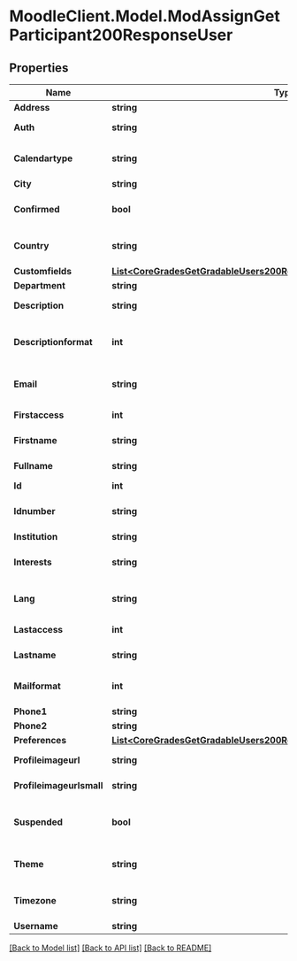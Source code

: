 # MoodleClient.Model.ModAssignGetParticipant200ResponseUser

## Properties

Name | Type | Description | Notes
------------ | ------------- | ------------- | -------------
**Address** | **string** | Postal address | [optional] 
**Auth** | **string** | Auth plugins include manual, ldap, etc | [optional] 
**Calendartype** | **string** | Calendar type such as \&quot;gregorian\&quot;, must exist on server | [optional] 
**City** | **string** | Home city of the user | [optional] 
**Confirmed** | **bool** | Active user: 1 if confirmed, 0 otherwise | [optional] 
**Country** | **string** | Home country code of the user, such as AU or CZ | [optional] 
**Customfields** | [**List&lt;CoreGradesGetGradableUsers200ResponseUsersInnerCustomfieldsInner&gt;**](CoreGradesGetGradableUsers200ResponseUsersInnerCustomfieldsInner.md) |  | [optional] 
**Department** | **string** | department | [optional] 
**Description** | **string** | User profile description | [optional] 
**Descriptionformat** | **int** | int format (1 &#x3D; HTML, 0 &#x3D; MOODLE, 2 &#x3D; PLAIN, or 4 &#x3D; MARKDOWN) | [optional] 
**Email** | **string** | An email address - allow email as root@localhost | [optional] 
**Firstaccess** | **int** | first access to the site (0 if never) | [optional] 
**Firstname** | **string** | The first name(s) of the user | [optional] 
**Fullname** | **string** | The fullname of the user | 
**Id** | **int** | ID of the user | 
**Idnumber** | **string** | An arbitrary ID code number perhaps from the institution | [optional] 
**Institution** | **string** | institution | [optional] 
**Interests** | **string** | user interests (separated by commas) | [optional] 
**Lang** | **string** | Language code such as \&quot;en\&quot;, must exist on server | [optional] 
**Lastaccess** | **int** | last access to the site (0 if never) | [optional] 
**Lastname** | **string** | The family name of the user | [optional] 
**Mailformat** | **int** | Mail format code is 0 for plain text, 1 for HTML etc | [optional] 
**Phone1** | **string** | Phone 1 | [optional] 
**Phone2** | **string** | Phone 2 | [optional] 
**Preferences** | [**List&lt;CoreGradesGetGradableUsers200ResponseUsersInnerPreferencesInner&gt;**](CoreGradesGetGradableUsers200ResponseUsersInnerPreferencesInner.md) |  | [optional] 
**Profileimageurl** | **string** | User image profile URL - big version | 
**Profileimageurlsmall** | **string** | User image profile URL - small version | 
**Suspended** | **bool** | Suspend user account, either false to enable user login or true to disable it | [optional] 
**Theme** | **string** | Theme name such as \&quot;standard\&quot;, must exist on server | [optional] 
**Timezone** | **string** | Timezone code such as Australia/Perth, or 99 for default | [optional] 
**Username** | **string** | The username | [optional] 

[[Back to Model list]](../README.md#documentation-for-models) [[Back to API list]](../README.md#documentation-for-api-endpoints) [[Back to README]](../README.md)

